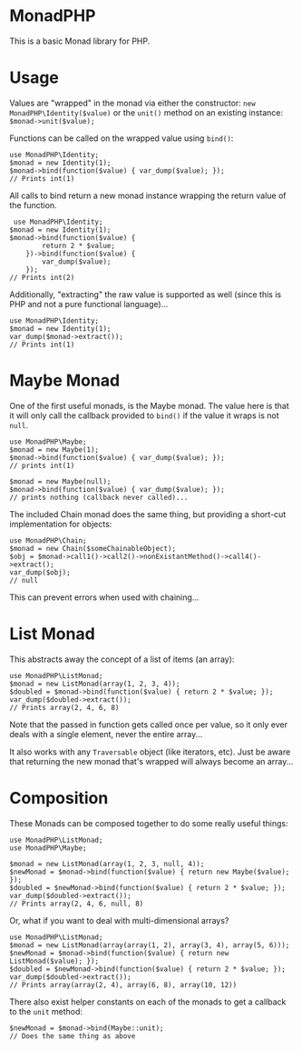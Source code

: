 MonadPHP
========

This is a basic Monad library for PHP.

Usage
=====

Values are "wrapped" in the monad via either the constructor: `new MonadPHP\Identity($value)` or the `unit()` method on an existing instance: `$monad->unit($value);`

Functions can be called on the wrapped value using `bind()`:

    use MonadPHP\Identity;
    $monad = new Identity(1);
    $monad->bind(function($value) { var_dump($value); });
    // Prints int(1)

All calls to bind return a new monad instance wrapping the return value of the function.

     use MonadPHP\Identity;
    $monad = new Identity(1);
    $monad->bind(function($value) {
            return 2 * $value;
        })->bind(function($value) { 
            var_dump($value); 
        });
    // Prints int(2)

Additionally, "extracting" the raw value is supported as well (since this is PHP and not a pure functional language)...

    use MonadPHP\Identity;
    $monad = new Identity(1);
    var_dump($monad->extract());
    // Prints int(1)

Maybe Monad
===========

One of the first useful monads, is the Maybe monad. The value here is that it will only call the callback provided to `bind()` if the value it wraps is not `null`.

    use MonadPHP\Maybe;
    $monad = new Maybe(1);
    $monad->bind(function($value) { var_dump($value); });
    // prints int(1)

    $monad = new Maybe(null);
    $monad->bind(function($value) { var_dump($value); });
    // prints nothing (callback never called)...

The included Chain monad does the same thing, but providing a short-cut implementation for objects:

    use MonadPHP\Chain;
    $monad = new Chain($someChainableObject);
    $obj = $monad->call1()->call2()->nonExistantMethod()->call4()->extract();
    var_dump($obj);
    // null

This can prevent errors when used with chaining...

List Monad
==========

This abstracts away the concept of a list of items (an array):

    use MonadPHP\ListMonad;
    $monad = new ListMonad(array(1, 2, 3, 4));
    $doubled = $monad->bind(function($value) { return 2 * $value; });
    var_dump($doubled->extract());
    // Prints array(2, 4, 6, 8)

Note that the passed in function gets called once per value, so it only ever deals with a single element, never the entire array...

It also works with any `Traversable` object (like iterators, etc). Just be aware that returning the new monad that's wrapped will always become an array...

Composition
===========

These Monads can be composed together to do some really useful things:

    use MonadPHP\ListMonad;
    use MonadPHP\Maybe;

    $monad = new ListMonad(array(1, 2, 3, null, 4));
    $newMonad = $monad->bind(function($value) { return new Maybe($value); });
    $doubled = $newMonad->bind(function($value) { return 2 * $value; });
    var_dump($doubled->extract());
    // Prints array(2, 4, 6, null, 8)

Or, what if you want to deal with multi-dimensional arrays?

    use MonadPHP\ListMonad;
    $monad = new ListMonad(array(array(1, 2), array(3, 4), array(5, 6)));
    $newMonad = $monad->bind(function($value) { return new ListMonad($value); });
    $doubled = $newMonad->bind(function($value) { return 2 * $value; });
    var_dump($doubled->extract());
    // Prints array(array(2, 4), array(6, 8), array(10, 12))

There also exist helper constants on each of the monads to get a callback to the `unit` method:

    $newMonad = $monad->bind(Maybe::unit);
    // Does the same thing as above 
